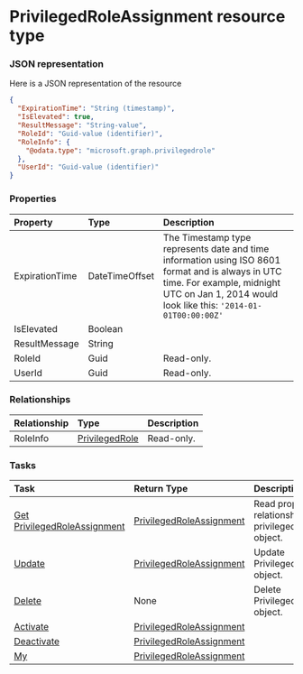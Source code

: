 # PrivilegedRoleAssignment resource type



### JSON representation

Here is a JSON representation of the resource

<!-- {
  "blockType": "resource",
  "optionalProperties": [
    "RoleInfo"
  ],
  "@odata.type": "microsoft.graph.privilegedroleassignment"
}-->

```json
{
  "ExpirationTime": "String (timestamp)",
  "IsElevated": true,
  "ResultMessage": "String-value",
  "RoleId": "Guid-value (identifier)",
  "RoleInfo": {
    "@odata.type": "microsoft.graph.privilegedrole"
  },
  "UserId": "Guid-value (identifier)"
}

```
### Properties
| Property	   | Type	|Description|
|:---------------|:--------|:----------|
|ExpirationTime|DateTimeOffset|The Timestamp type represents date and time information using ISO 8601 format and is always in UTC time. For example, midnight UTC on Jan 1, 2014 would look like this: `'2014-01-01T00:00:00Z'`|
|IsElevated|Boolean||
|ResultMessage|String||
|RoleId|Guid| Read-only.|
|UserId|Guid| Read-only.|

### Relationships
| Relationship | Type	|Description|
|:---------------|:--------|:----------|
|RoleInfo|[PrivilegedRole](privilegedrole.md)| Read-only.|

### Tasks

| Task		   | Return Type	|Description|
|:---------------|:--------|:----------|
|[Get PrivilegedRoleAssignment](../api/privilegedroleassignment_get.md) | [PrivilegedRoleAssignment](privilegedroleassignment.md) |Read properties and relationships of privilegedRoleAssignment object.|
|[Update](../api/privilegedroleassignment_update.md) | [PrivilegedRoleAssignment](privilegedroleassignment.md)	|Update PrivilegedRoleAssignment object. |
|[Delete](../api/privilegedroleassignment_delete.md) | None |Delete PrivilegedRoleAssignment object. |
|[Activate](../api/privilegedroleassignment_activate.md)|[PrivilegedRoleAssignment](privilegedroleassignment.md)||
|[Deactivate](../api/privilegedroleassignment_deactivate.md)|[PrivilegedRoleAssignment](privilegedroleassignment.md)||
|[My](../api/privilegedroleassignment_my.md)|[PrivilegedRoleAssignment](privilegedroleassignment.md)||

<!-- uuid: 4fe79db3-2f9f-452d-ba1a-aa6832d8f957
2015-10-19 09:46:35 UTC -->
<!-- {
  "type": "#page.annotation",
  "description": "PrivilegedRoleAssignment resource",
  "keywords": "",
  "section": "documentation",
  "tocPath": ""
}-->